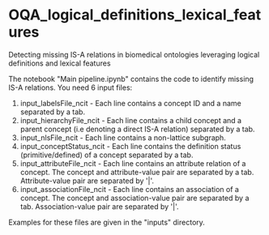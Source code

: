 # OQA_logical_definitions_lexical_features
 Detecting missing IS-A relations in biomedical ontologies leveraging logical definitions and lexical features

The notebook "Main pipeline.ipynb" contains the code to identify missing IS-A relations. You need 6 input files:

1. input_labelsFile_ncit - Each line contains a concept ID and a name separated by a tab.
2. input_hierarchyFile_ncit - Each line contains a child concept and a parent concept (i.e denoting a direct IS-A relation) separated by a tab.
3. input_nlsFile_ncit - Each line contains a non-lattice subgraph.
4. input_conceptStatus_ncit - Each line contains the definition status (primitive/defined) of a concept separated by a tab.
5. input_attributeFile_ncit - Each line contains an attribute relation of a concept. The concept and attribute-value pair are separated by a tab. Attribute-value pair are separated by '|'.
6. input_associationFile_ncit - Each line contains an association of a concept. The concept and association-value pair are separated by a tab. Association-value pair are separated by '|'.

Examples for these files are given in the "inputs" directory.
   
